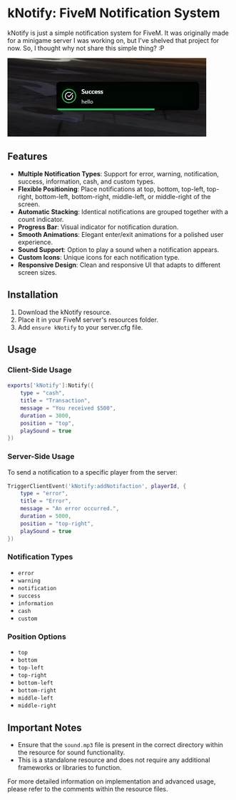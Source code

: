 # kNotify: FiveM Notification System

kNotify is just a simple notification system for FiveM. It was originally made for a minigame server I was working on, but I've shelved that project for now. So, I thought why not share this simple thing? :P

![kNotify Screenshot](screens/noti.png)

## Features

- **Multiple Notification Types**: Support for error, warning, notification, success, information, cash, and custom types.
- **Flexible Positioning**: Place notifications at top, bottom, top-left, top-right, bottom-left, bottom-right, middle-left, or middle-right of the screen.
- **Automatic Stacking**: Identical notifications are grouped together with a count indicator.
- **Progress Bar**: Visual indicator for notification duration.
- **Smooth Animations**: Elegant enter/exit animations for a polished user experience.
- **Sound Support**: Option to play a sound when a notification appears.
- **Custom Icons**: Unique icons for each notification type.
- **Responsive Design**: Clean and responsive UI that adapts to different screen sizes.

## Installation

1. Download the kNotify resource.
2. Place it in your FiveM server's resources folder.
3. Add `ensure kNotify` to your server.cfg file.

## Usage

### Client-Side Usage

```lua
exports['kNotify']:Notify({
    type = "cash",
    title = "Transaction",
    message = "You received $500",
    duration = 3000,
    position = "top",
    playSound = true
})
```

### Server-Side Usage

To send a notification to a specific player from the server:

```lua
TriggerClientEvent('kNotify:addNotifaction', playerId, {
    type = "error",
    title = "Error",
    message = "An error occurred.",
    duration = 5000,
    position = "top-right",
    playSound = true
})
```

### Notification Types

- `error`
- `warning`
- `notification`
- `success`
- `information`
- `cash`
- `custom`

### Position Options

- `top`
- `bottom`
- `top-left`
- `top-right`
- `bottom-left`
- `bottom-right`
- `middle-left`
- `middle-right`

## Important Notes

- Ensure that the `sound.mp3` file is present in the correct directory within the resource for sound functionality.
- This is a standalone resource and does not require any additional frameworks or libraries to function.

For more detailed information on implementation and advanced usage, please refer to the comments within the resource files.